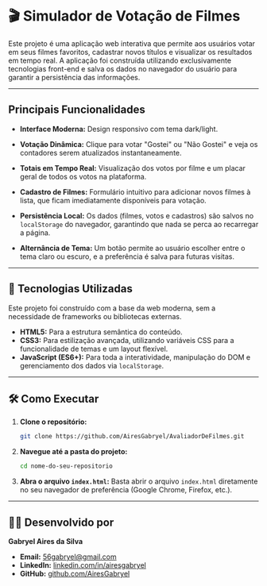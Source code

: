# 🎬 Simulador de Votação de Filmes

Este projeto é uma aplicação web interativa que permite aos usuários votar em seus filmes favoritos, cadastrar novos títulos e visualizar os resultados em tempo real. A aplicação foi construída utilizando exclusivamente tecnologias front-end e salva os dados no navegador do usuário para garantir a persistência das informações.

---

## Principais Funcionalidades

-   **Interface Moderna:** Design responsivo com tema dark/light.

-   **Votação Dinâmica:** Clique para votar "Gostei" ou "Não Gostei" e veja os contadores serem atualizados instantaneamente.

-   **Totais em Tempo Real:** Visualização dos votos por filme e um placar geral de todos os votos na plataforma.

-   **Cadastro de Filmes:** Formulário intuitivo para adicionar novos filmes à lista, que ficam imediatamente disponíveis para votação.

-   **Persistência Local:** Os dados (filmes, votos e cadastros) são salvos no `localStorage` do navegador, garantindo que nada se perca ao recarregar a página.

-   **Alternância de Tema:** Um botão permite ao usuário escolher entre o tema claro ou escuro, e a preferência é salva para futuras visitas.

---

## 🚀 Tecnologias Utilizadas

Este projeto foi construído com a base da web moderna, sem a necessidade de frameworks ou bibliotecas externas.

-   **HTML5:** Para a estrutura semântica do conteúdo.
-   **CSS3:** Para estilização avançada, utilizando variáveis CSS para a funcionalidade de temas e um layout flexível.
-   **JavaScript (ES6+):** Para toda a interatividade, manipulação do DOM e gerenciamento dos dados via `localStorage`.

---

## 🛠️ Como Executar


1.  **Clone o repositório:**
    ```bash
    git clone https://github.com/AiresGabryel/AvaliadorDeFilmes.git
    ```
2.  **Navegue até a pasta do projeto:**
    ```bash
    cd nome-do-seu-repositorio
    ```
3.  **Abra o arquivo `index.html`:**
    Basta abrir o arquivo `index.html` diretamente no seu navegador de preferência (Google Chrome, Firefox, etc.).


---

## 👨‍💻 Desenvolvido por

**Gabryel Aires da Silva**

* **Email:** 56gabryel@gmail.com
* **LinkedIn:** [linkedin.com/in/airesgabryel](https://www.linkedin.com/in/airesgabryel/)
* **GitHub:** [github.com/AiresGabryel](https://github.com/AiresGabryel)